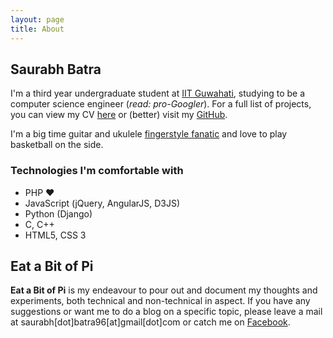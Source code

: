 ```yaml
---
layout: page
title: About
---
```


## Saurabh Batra

I'm a third year undergraduate student at <a href="http://www.iitg.ernet.in" target="_blank">IIT Guwahati</a>, studying to be a computer science engineer (*read: pro-Googler*). For a full list of projects, you can view my CV <a href="https://drive.google.com/open?id=0B_mOXYxtAlAVZlY0c2FabV9PODg" target="_blank">here</a> or (better) visit my <a href="https://github.com/saurabhbatra96" target="_blank">GitHub</a>.

I'm a big time guitar and ukulele <a href="https://en.wikipedia.org/wiki/Fingerstyle_guitar" target="_blank">fingerstyle fanatic</a> and love to play basketball on the side.

### Technologies I'm comfortable with

- PHP :heart:
- JavaScript (jQuery, AngularJS, D3JS)
- Python (Django)
- C, C++
- HTML5, CSS 3

## Eat a Bit of Pi

**Eat a Bit of Pi** is my endeavour to pour out and document my thoughts and experiments, both technical and non-technical in aspect. If you have any suggestions or want me to do a blog on a specific topic, please leave a mail at saurabh[dot]batra96[at]gmail[dot]com or catch me on <a href="https://www.facebook.com/saurabhbatra" target="_blank">Facebook</a>.